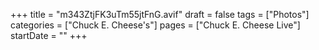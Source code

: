 +++
title = "m343ZtjFK3uTm55jtFnG.avif"
draft = false
tags = ["Photos"]
categories = ["Chuck E. Cheese's"]
pages = ["Chuck E. Cheese Live"]
startDate = ""
+++
